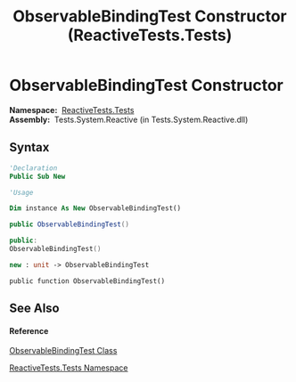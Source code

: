 ﻿---
title: ObservableBindingTest Constructor  (ReactiveTests.Tests)
TOCTitle: ObservableBindingTest Constructor
ms:assetid: M:ReactiveTests.Tests.ObservableBindingTest.#ctor
ms:mtpsurl: https://msdn.microsoft.com/en-us/library/reactivetests.tests.observablebindingtest.observablebindingtest(v=VS.103)
ms:contentKeyID: 36620404
ms.date: 06/28/2011
mtps_version: v=VS.103
f1_keywords:
- ReactiveTests.Tests.ObservableBindingTest.#ctor
- ReactiveTests.Tests.ObservableBindingTest.ObservableBindingTest
dev_langs:
- CSharp
- JScript
- VB
- FSharp
- c++
---

# ObservableBindingTest Constructor

**Namespace:**  [ReactiveTests.Tests](hh289046\(v=vs.103\).md)  
**Assembly:**  Tests.System.Reactive (in Tests.System.Reactive.dll)

## Syntax

``` vb
'Declaration
Public Sub New
```

``` vb
'Usage

Dim instance As New ObservableBindingTest()
```

``` csharp
public ObservableBindingTest()
```

``` c++
public:
ObservableBindingTest()
```

``` fsharp
new : unit -> ObservableBindingTest
```

``` jscript
public function ObservableBindingTest()
```

## See Also

#### Reference

[ObservableBindingTest Class](hh303616\(v=vs.103\).md)

[ReactiveTests.Tests Namespace](hh289046\(v=vs.103\).md)

